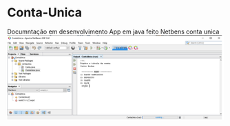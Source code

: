 # Conta-Unica
Documntação em desenvolvimento
App em java feito Netbens conta unica
![tela app](https://github.com/CelioRochadaSilva/Conta-Unica/blob/master/img/tela%20teste%20app.png)


